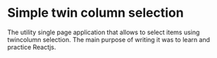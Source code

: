 # Simple twin column selection

The utility single page application that allows to select items using twincolumn selection.
The main purpose of writing it was to learn and practice Reactjs.
